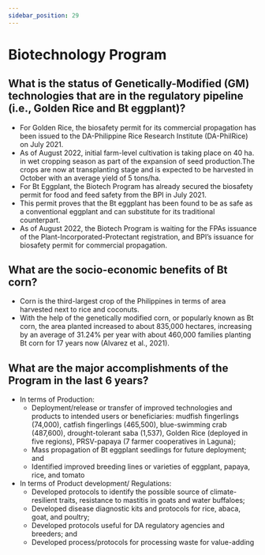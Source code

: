 ```yaml
---
sidebar_position: 29
---
```


# Biotechnology Program 

## What is the status of Genetically-Modified (GM) technologies that are in the regulatory pipeline (i.e., Golden Rice and Bt eggplant)?

- For Golden Rice, the biosafety permit for its commercial propagation has been issued to the DA-Philippine Rice Research Institute (DA-PhilRice) on July 2021.
- As of August 2022, initial farm-level cultivation is taking place on 40 ha. in wet cropping season as part of the expansion of seed production.The crops are now at transplanting stage and is expected to be harvested in October with an average yield of 5 tons/ha.
- For Bt Eggplant, the Biotech Program has already secured the biosafety permit for food and feed safety from the BPI in July 2021.
- This permit proves that the Bt eggplant has been found to be as safe as a conventional eggplant and can substitute for its traditional counterpart.
- As of August 2022, the Biotech Program is waiting for the FPAs issuance of the Plant-Incorporated-Protectant registration, and BPI’s issuance for biosafety permit for commercial propagation.

## What are the socio-economic benefits of Bt corn?

- Corn is the third-largest crop of the Philippines in terms of area harvested next to rice and coconuts.
- With the help of the genetically modified corn, or popularly known as Bt corn, the area planted increased to about 835,000 hectares, increasing by an average  of 31.24% per year with about 460,000 families planting Bt corn for 17 years now (Alvarez et al., 2021).

## What are the major accomplishments of the Program in the last 6 years?

- In terms of Production:
  - Deployment/release or transfer of improved technologies and products to intended users or beneficiaries: mudfish fingerlings (74,000), catfish fingerlings (465,500), blue-swimming crab (487,600), drought-tolerant saba (1,537), Golden Rice (deployed in five regions), PRSV-papaya (7 farmer cooperatives in Laguna);
  - Mass propagation of Bt eggplant seedlings for future deployment; and
  - Identified improved breeding lines or varieties of eggplant, papaya, rice, and tomato
- In terms of Product development/ Regulations:
  - Developed protocols to identify the possible source of climate-resilient traits, resistance to mastitis in goats and water buffaloes;
  - Developed disease diagnostic kits and protocols for rice, abaca, goat, and poultry;
  - Developed protocols useful for DA regulatory agencies and breeders; and
  - Developed process/protocols for processing waste for value-adding 
